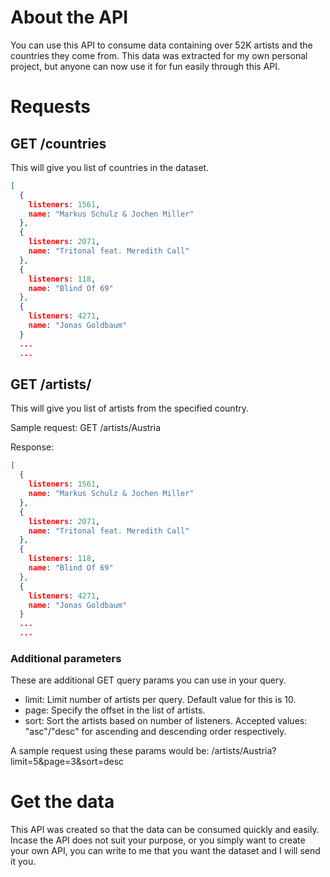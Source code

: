 # About the API
You can use this API to consume data containing over 52K artists and the countries they come from. This data was extracted for my own personal project, but anyone can now use it for fun easily through this API.

# Requests

## GET /countries

This will give you list of countries in the dataset.

```json
[
  {
    listeners: 1561,
    name: "Markus Schulz & Jochen Miller"
  },
  {
    listeners: 2071,
    name: "Tritonal feat. Meredith Call"
  },
  {
    listeners: 118,
    name: "Blind Of 69"
  },
  {
    listeners: 4271,
    name: "Jonas Goldbaum"
  }
  ...
  ...
```

## GET /artists/<country>

This will give you list of artists from the specified country.

Sample request:
GET /artists/Austria

Response:

```json
[
  {
    listeners: 1561,
    name: "Markus Schulz & Jochen Miller"
  },
  {
    listeners: 2071,
    name: "Tritonal feat. Meredith Call"
  },
  {
    listeners: 118,
    name: "Blind Of 69"
  },
  {
    listeners: 4271,
    name: "Jonas Goldbaum"
  }
  ...
  ...
```

### Additional parameters
These are additional GET query params you can use in your query.

* limit: Limit number of artists per query. Default value for this is 10.
* page: Specify the offset in the list of artists.
* sort: Sort the artists based on number of listeners. Accepted values: "asc"/"desc" for ascending and descending order respectively.

A sample request using these params would be:
/artists/Austria?limit=5&page=3&sort=desc

# Get the data

This API was created so that the data can be consumed quickly and easily. Incase the API does not suit your purpose, or you simply want to create your own API, you can write to me that you want the dataset and I will send it you.
